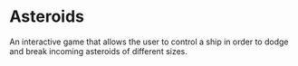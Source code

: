 # Asteroids
An interactive game that allows the user to control a ship in order to dodge and break incoming asteroids of different sizes. 
